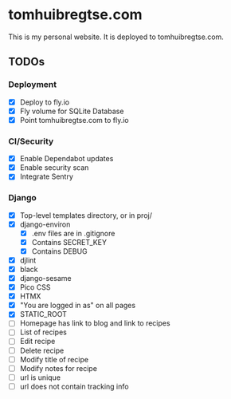 # tomhuibregtse.com
This is my personal website. It is deployed to tomhuibregtse.com.

## TODOs

### Deployment
- [X] Deploy to fly.io
- [X] Fly volume for SQLite Database
- [X] Point tomhuibregtse.com to fly.io

### CI/Security
- [X] Enable Dependabot updates
- [X] Enable security scan
- [X] Integrate Sentry

### Django
- [X] Top-level templates directory, or in proj/
- [X] django-environ
  - [X] .env files are in .gitignore
  - [X] Contains SECRET_KEY
  - [X] Contains DEBUG
- [X] djlint
- [X] black
- [X] django-sesame
- [X] Pico CSS
- [X] HTMX
- [X] "You are logged in as" on all pages
- [X] STATIC_ROOT
- [ ] Homepage has link to blog and link to recipes
- [ ] List of recipes
- [ ] Edit recipe
- [ ] Delete recipe
- [ ] Modify title of recipe
- [ ] Modify notes for recipe
- [ ] url is unique
- [ ] url does not contain tracking info
